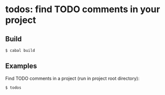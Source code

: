 # todos: find TODO comments in your project

## Build

```console
$ cabal build
```

## Examples

Find TODO comments in a project (run in project root directory):
```console
$ todos
```

